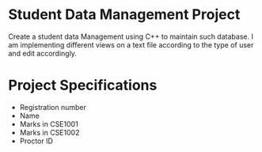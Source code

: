# Student Data Management Project
Create a student data Management using C++ to maintain such database. I am implementing different views on a text file according to the type of user and edit accordingly.

# Project Specifications
-  Registration number 
- Name 
- Marks in CSE1001 
- Marks in CSE1002 
- Proctor ID
